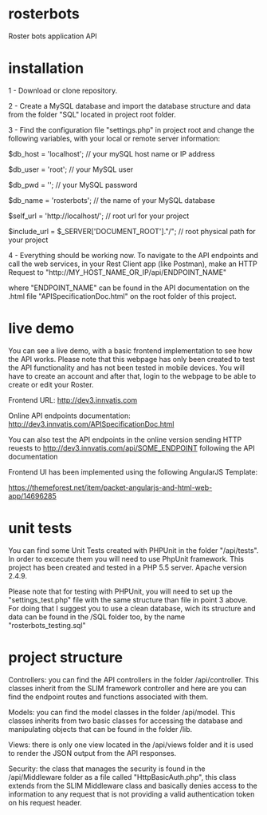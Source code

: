 # rosterbots
Roster bots application API
# installation

1 - Download or clone repository.

2 - Create a MySQL database and import the database structure and data from the folder "SQL" located in project root folder.

3 - Find the configuration file "settings.php" in project root and change the following variables, with your local or remote server information:

$db_host = 'localhost';                                 // your mySQL host name or IP address

$db_user = 'root';                                      // your MySQL user

$db_pwd = '';                                           // your MySQL password

$db_name = 'rosterbots';                                // the name of your MySQL database

$self_url = 'http://localhost/';                        // root url for your project

$include_url = $_SERVER['DOCUMENT_ROOT']."/";           // root physical path for your project


4 - Everything should be working now. To navigate to the API endpoints and call the web services, in your Rest Client app (like Postman), make an HTTP Request to "http://MY_HOST_NAME_OR_IP/api/ENDPOINT_NAME"

where "ENDPOINT_NAME" can be found in the API documentation on the .html file "APISpecificationDoc.html" on the root folder of this project.

# live demo
You can see a live demo, with a basic frontend implementation to see how the API works. Please note that this webpage has only been created to test the API functionality and has not been tested in mobile devices. You will have to create an account and after that, login to the webpage to be able to create or edit your Roster.

Frontend URL: http://dev3.innvatis.com

Online API endpoints documentation: http://dev3.innvatis.com/APISpecificationDoc.html

You can also test the API endpoints in the online version sending HTTP reuests to http://dev3.innvatis.com/api/SOME_ENDPOINT following the API documentation

Frontend UI has been implemented using the following AngularJS Template:

https://themeforest.net/item/packet-angularjs-and-html-web-app/14696285


# unit tests
You can find some Unit Tests created with PHPUnit in the folder "/api/tests". In order to excecute them you will need to use PhpUnit framework. This project has been created and tested in a PHP 5.5 server. Apache version 2.4.9.

Please note that for testing with PHPUnit, you will need to set up the "settings_test.php" file with the same structure than file in point 3 above. For doing that I suggest you to use a clean database, wich its structure and data can be found in the /SQL folder too, by the name "rosterbots_testing.sql"


# project structure
Controllers: you can find the API controllers in the folder /api/controller. This classes inherit from the SLIM framework controller and here are you can find the endpoint routes and functions associated with them.

Models: you can find the model classes in the folder /api/model. This classes inherits from two basic classes for accessing the database and manipulating objects that can be found in the folder /lib.

Views: there is only one view located in the /api/views folder and it is used to render the JSON output from the API responses.

Security: the class that manages the security is found in the /api/Middleware folder as a file called "HttpBasicAuth.php", this class extends from the SLIM Middleware class and basically denies access to the information to any request that is not providing a valid  authentication token on his request header.







 




